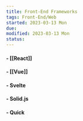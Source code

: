 ```yaml
---
title: Front-End Frameworks
tags: Front-End/Web   
started: 2023-03-13 Mon
due: 
modified: 2023-03-13 Mon
status: 
---
```

#### - [[React]]  
#### - [[Vue]] 
#### - Svelte 
#### - Solid.js
#### - Quick